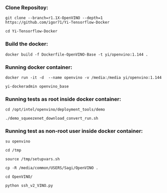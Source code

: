 ### Clone Repositoy:

 ```
git clone --branch=r1.1X-OpenVINO --depth=1 https://github.com/igor71/Yi-Tensorflow-Docker 

cd Yi-Tensorflow-Docker

```

### Build the docker:

 ```
docker build -f Dockerfile-OpenVINO-Base -t yi/openvino:1.144 .

 ```
 ### Running docker container:
 
 ```
 docker run -it -d  --name openvino -v /media:/media yi/openvino:1.144
 
 yi-dockeradmin openvino_base
 
 ```
 
 ### Running tests as root inside docker container:
 
 ```
 cd /opt/intel/openvino/deployment_tools/demo

./demo_squeezenet_download_convert_run.sh

```

### Running test as non-root user inside docker container:

```
su openvino

cd /tmp

source /tmp/setupvars.sh

cp -R /media/common/USERS/Sagi/OpenVINO .

cd OpenVINO/

python ssh_v2_VINO.py

```


 
